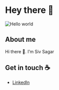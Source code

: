 # Hey there :wave:

<img src="https://raw.githubusercontent.com/sagar-viradiya/sagar-viradiya/master/resources/banner.png" alt="Hello world">



## About me

Hi there 👋. I’m Siv Sagar

## Get in touch :coffee:

- [LinkedIn](https://www.linkedin.com/in/siv-sagar-114b6a2a9/)

